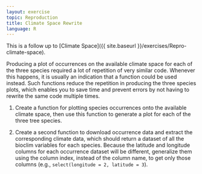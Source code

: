 ```yaml
---
layout: exercise
topic: Reproduction
title: Climate Space Rewrite
language: R
---
```


This is a follow up to [Climate Space]({{ site.baseurl }}/exercises/Repro-climate-space).

Producing a plot of occurrences on the available climate space for each of the three species required a lot of repetition of very similar code. Whenever this happens, it is usually an indication that a function could be used instead. Such functions reduce the repetition in producing the three species plots, which enables you to save time and prevent errors by not having to rewrite the same code multiple times. 

1. Create a function for plotting species occurrences onto the available climate space, then use this function to generate a plot for each of the three tree species. 

2. Create a second function to download occurrence data and extract the corresponding climate data, which should return a dataset of all the bioclim variables for each species. Because the latitude and longitude columns for each occurrence dataset will be different, generalize them using the column index, instead of the column name, to get only those columns (e.g., `select(longitude = 2, latitude = 3`). 
